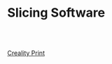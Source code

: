# Slicing Software

<br><br>

<a href=https://github.com/CrealityOfficial/CrealityPrint/releases/>Creality Print</a>

